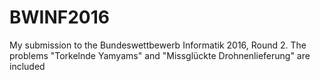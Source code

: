 # BWINF2016
My submission to the Bundeswettbewerb Informatik 2016, Round 2. The problems "Torkelnde Yamyams" and "Missglückte Drohnenlieferung" are included
